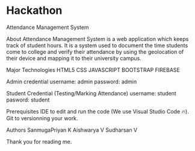 # Hackathon
Attendance Management System

About
Attendance Management System is a web application which keeps track of student hours.
It is a system used to document the time students come to college and verify their attendance
by using the geolocation of their device and mapping it to their 
university campus.

Major Technologies
HTML5
CSS
JAVASCRIPT
BOOTSTRAP
FIREBASE

Admin credential
username: admin 
password: admin

Student Credential (Testing/Marking Attendance)
username: student
pasword: student


Prerequisites
IDE to edit and run the code (We use Visual Studio Code 🔥).
Git to versionning your work.

Authors
SanmugaPriyan K
Aishwarya V
Sudharsan V

Thank you for reading me.
